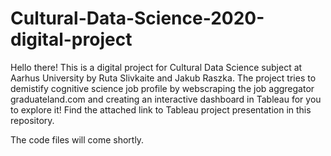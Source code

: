 # Cultural-Data-Science-2020-digital-project

Hello there!
This is a digital project for Cultural Data Science subject at Aarhus University by Ruta Slivkaite and Jakub Raszka. The project tries to demistify cognitive science job profile by webscraping the job aggregator 
graduateland.com and creating an interactive dashboard in Tableau for you to explore it!
Find the attached link to Tableau project presentation in this repository.

The code files will come shortly.
